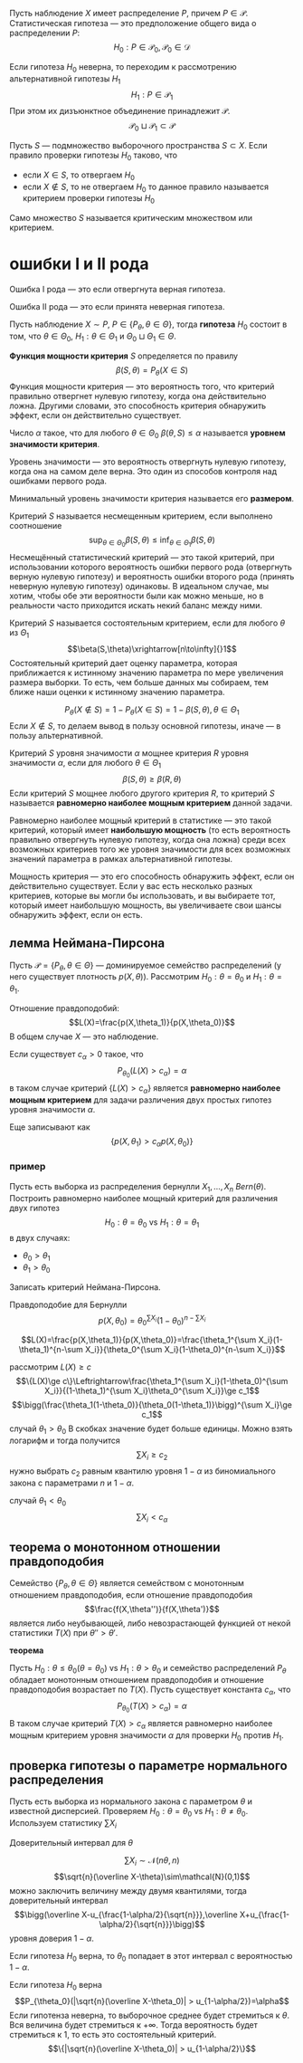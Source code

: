 
Пусть наблюдение $X$ имеет распределение $P$, причем $P\in\mathcal{P}$. Статистическая гипотеза — это предположение общего вида о распределении $P$:
$$H_0:P\in\mathcal{P_0},\mathcal{P_0}\in\mathcal{D}$$

Если гипотеза $H_0$ неверна, то переходим к рассмотрению альтернативной гипотезы $H_1$
$$H_1:P\in \mathcal{P_1}$$
При этом их дизъюнктное объединение принадлежит $\mathcal{P}$.
$$\mathcal{P_0}\sqcup\mathcal{P_1}\subset\mathcal{P}$$

Пусть $S$ — подмножество выборочного пространства $S\subset X$. Если правило проверки гипотезы $H_0$ таково, что 
- если $X\in S$, то отвергаем $H_0$
- если $X\notin S$, то не отвергаем $H_0$
то данное правило называется критерием проверки гипотезы $H_0$

Само множество $S$ называется критическим множеством или критерием.

# ошибки I и II рода

Ошибка I рода — это если отвергнута верная гипотеза.

Ошибка II рода — это если принята неверная гипотеза.

Пусть наблюдение $X\sim P$, $P\in\{P_\theta, \theta\in\Theta\}$, тогда **гипотеза** $H_0$ состоит в том, что $\theta\in\Theta_0$, $H_1:\theta\in\Theta_1$ и $\Theta_0\sqcup\Theta_1\in\Theta$.

**Функция мощности критерия** $S$ определяется по правилу
$$\beta(S,\theta)=P_\theta(X\in S)$$
Функция мощности критерия — это вероятность того, что критерий правильно отвергнет  нулевую гипотезу, когда она действительно ложна. Другими словами, это способность критерия обнаружить эффект, если он действительно существует.


Число $\alpha$ такое, что для любого $\theta\in\Theta_0$ $\beta(\theta,S)\le \alpha$ называется **уровнем значимости критерия**.

Уровень значимости — это вероятность отвергнуть нулевую гипотезу, когда она на самом деле верна. Это один из способов контроля над ошибками первого рода.


Минимальный уровень значимости критерия называется его **размером**.


Критерий $S$ называется несмещенным критерием, если выполнено соотношение 
$$\sup_{\theta\in\Theta_0} \beta(S,\theta)\le \inf_{\theta\in\Theta_1} \beta(S,\theta)$$
Несмещённый статистический критерий — это такой критерий, при использовании которого вероятность ошибки первого рода (отвергнуть верную нулевую гипотезу) и вероятность ошибки второго рода (принять неверную нулевую гипотезу) одинаковы. В идеальном случае, мы хотим, чтобы обе эти вероятности были как можно меньше, но в реальности часто приходится искать некий баланс между ними.

Критерий $S$ называется состоятельным критерием, если для любого $\theta$ из $\Theta_1$
$$\beta(S,\theta)\xrightarrow[n\to\infty]{}1$$
Состоятельный критерий дает оценку параметра, которая приближается к истинному значению параметра по мере увеличения размера выборки. То есть, чем больше данных мы собираем, тем ближе наши оценки к истинному значению параметра.


$$P_\theta(X\notin S)=1-P_\theta(X\in S)=1-\beta(S,\theta), \theta\in\Theta_1$$
Если $X\notin S$, то делаем вывод в пользу основной гипотезы, иначе — в пользу альтернативной.

Критерий $S$ уровня значимости $\alpha$ мощнее критерия $R$ уровня значимости $\alpha$, если для любого $\theta\in\Theta_1$
$$\beta(S,\theta)\ge\beta(R,\theta)$$
Если критерий $S$ мощнее любого другого критерия $R$, то критерий $S$ называется **равномерно наиболее мощным критерием** данной задачи.

Равномерно наиболее мощный критерий в статистике — это такой критерий, который имеет **наибольшую мощность** (то есть вероятность правильно отвергнуть нулевую гипотезу, когда она ложна) среди всех возможных критериев того же уровня значимости для всех возможных значений параметра в рамках альтернативной гипотезы.

Мощность критерия — это его способность обнаружить эффект, если он действительно существует. Если у вас есть несколько разных критериев, которые вы могли бы использовать, и вы выбираете тот, который имеет наибольшую мощность, вы увеличиваете свои шансы обнаружить эффект, если он есть.

## лемма Неймана-Пирсона

Пусть $\mathcal{P}=\{P_\theta,\theta\in\Theta\}$ — доминируемое семейство распределений (у него существует плотность $p(X,\theta)$). Рассмотрим $H_0: \theta=\theta_0$ и $H_1: \theta=\theta_1$. 

Отношение правдоподобий:
$$L(X)=\frac{p(X,\theta_1)}{p(X,\theta_0)}$$
В общем случае $X$ — это наблюдение.

Если существует $c_\alpha>0$ такое, что 
$$P_{\theta_0}(L(X)>c_\alpha)=\alpha$$
в таком случае критерий $\{L(X)>c_\alpha\}$ является **равномерно наиболее мощным критерием** для задачи различения двух простых гипотез уровня значимости $\alpha$.

Еще записывают как
$$\{p(X,\theta_1)>c_\alpha p(X,\theta_0)\}$$

### пример

Пусть есть выборка из распределения бернулли $X_1,\ldots,X_n$ $Bern(\theta)$. Построить равномерно наиболее мощный критерий для различения двух гипотез
$$H_0:\theta=\theta_0 \text{ vs }H_1:\theta=\theta_1$$
в двух случаях:
- $\theta_0>\theta_1$
- $\theta_1>\theta_0$

Записать критерий Неймана-Пирсона.

Правдоподобие для Бернулли
$$p(X,\theta_0)=\theta_0^{\sum X_i}(1-\theta_0)^{n-\sum X_i}$$

$$L(X)=\frac{p(X,\theta_1)}{p(X,\theta_0)}=\frac{\theta_1^{\sum X_i}(1-\theta_1)^{n-\sum X_i}}{\theta_0^{\sum X_i}(1-\theta_0)^{n-\sum X_i}}$$

рассмотрим $L(X)\ge c$
$$\{L(X)\ge c\}\Leftrightarrow\frac{\theta_1^{\sum X_i}(1-\theta_0)^{\sum X_i}}{(1-\theta_1)^{\sum X_i}\theta_0^{\sum X_i}}\ge c_1$$
$$\bigg(\frac{\theta_1(1-\theta_0)}{\theta_0(1-\theta_1)}\bigg)^{\sum X_i}\ge c_1$$
случай $\theta_1>\theta_0$
В скобках значение будет больше единицы. Можно взять логарифм и тогда получится
$$\sum X_i\ge c_2$$
нужно выбрать $c_2$ равным квантилю уровня $1-\alpha$ из биномиального закона с параметрами $n$ и $1-\alpha$.

случай $\theta_1<\theta_0$
$$\sum X_i<c_\alpha$$

## теорема о монотонном отношении правдоподобия

Семейство $\{P_\theta,\theta\in\Theta\}$ является семейством с монотонным отношением правдоподобия, если отношение правдоподобия 
$$\frac{f(X,\theta'')}{f(X,\theta')}$$
является либо неубывающей, либо невозрастающей функцией от некой статистики $T(X)$ при $\theta''>\theta'$.

**теорема**

Пусть $H_0:\theta\le\theta_0 (\theta=\theta_0) \text{ vs } H_1:\theta>\theta_0$ и семейство распределений $P_\theta$ обладает монотонным отношением правдоподобия и отношение правдоподобия возрастает по $T(X)$.  Пусть существует константа $c_\alpha$, что
$$P_{\theta_0}(T(X)>c_\alpha)=\alpha$$
В таком случае критерий $T(X)>c_\alpha$ является равномерно наиболее мощным критерием уровня значимости $\alpha$ для проверки $H_0$ против $H_1$.

## проверка гипотезы о параметре нормального распределения

Пусть есть выборка из нормального закона с параметром $\theta$ и известной дисперсией. Проверяем $H_0: \theta=\theta_0 \text{ vs } H_1:\theta \ne \theta_0$. Используем статистику $\sum X_i$

Доверительный интервал для $\theta$

$$\sum X_i\sim \mathcal{N}(n\theta,n)$$
$$\sqrt{n}(\overline X-\theta)\sim\mathcal{N}(0,1)$$
можно заключить величину между двумя квантилями, тогда доверительный интервал
$$\bigg(\overline X-u_{\frac{1-\alpha/2}{\sqrt{n}}},\overline X+u_{\frac{1-\alpha/2}{\sqrt{n}}}\bigg)$$
уровня доверия $1-\alpha$. 

Если гипотеза $H_0$ верна, то $\theta_0$ попадает в этот интервал с вероятностью $1-\alpha$.

Если гипотеза $H_0$ верна
$$P_{\theta_0}(|\sqrt{n}(\overline X-\theta_0)| > u_{1-\alpha/2})=\alpha$$
Если гипотенза неверна, то выборочное среднее будет стремиться к $\theta$. Вся величина будет стремиться к $+\infty$. Тогда вероятность будет стремиться к 1, то есть это состоятельный критерий.
$$\{|\sqrt{n}(\overline X-\theta_0)| > u_{1-\alpha/2}\}$$
